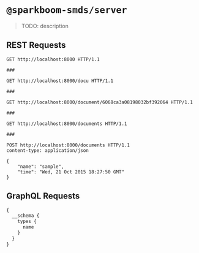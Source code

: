 # `@sparkboom-smds/server`

> TODO: description

## REST Requests

```
GET http://localhost:8000 HTTP/1.1

###

GET http://localhost:8000/docu HTTP/1.1

###

GET http://localhost:8000/document/6068ca3a08198032bf392064 HTTP/1.1

###

GET http://localhost:8000/documents HTTP/1.1

###

POST http://localhost:8000/documents HTTP/1.1
content-type: application/json

{
    "name": "sample",
    "time": "Wed, 21 Oct 2015 18:27:50 GMT"
}

```

## GraphQL Requests

```graphql
{
  __schema {
    types {
      name
    }
  }
}
```
